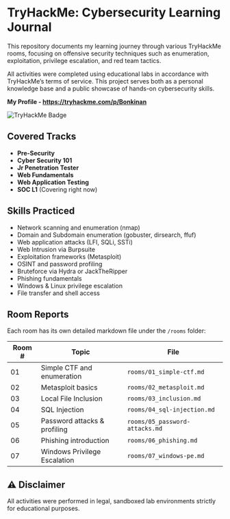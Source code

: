 # TryHackMe: Cybersecurity Learning Journal

This repository documents my learning journey through various TryHackMe rooms, focusing on offensive security techniques such as enumeration, exploitation, privilege escalation, and red team tactics.

All activities were completed using educational labs in accordance with TryHackMe’s terms of service. This project serves both as a personal knowledge base and a public showcase of hands-on cybersecurity skills.

**My Profile - https://tryhackme.com/p/Bonkinan**

![TryHackMe Badge](https://tryhackme-badges.s3.amazonaws.com/Bonkinan.png?v=1)

## Covered Tracks

- **Pre-Security**
- **Cyber Security 101**
- **Jr Penetration Tester**
- **Web Fundamentals**
- **Web Application Testing**
- **SOC L1** (Covering right now)

## Skills Practiced

- Network scanning and enumeration (nmap)
- Domain and Subdomain enumeration (gobuster, dirsearch, ffuf)
- Web application attacks (LFI, SQLi, SSTi)
- Web Intrusion via Burpsuite
- Exploitation frameworks (Metasploit)
- OSINT and password profiling
- Bruteforce via Hydra or JackTheRipper
- Phishing fundamentals
- Windows & Linux privilege escalation
- File transfer and shell access

## Room Reports

Each room has its own detailed markdown file under the `/rooms` folder:

| Room # | Topic                        | File                           |
| ------ | ---------------------------- | ------------------------------ |
| 01     | Simple CTF and enumeration   | `rooms/01_simple-ctf.md`       |
| 02     | Metasploit basics            | `rooms/02_metasploit.md`       |
| 03     | Local File Inclusion         | `rooms/03_inclusion.md`        |
| 04     | SQL Injection                | `rooms/04_sql-injection.md`    |
| 05     | Password attacks & profiling | `rooms/05_password-attacks.md` |
| 06     | Phishing introduction        | `rooms/06_phishing.md`         |
| 07     | Windows Privilege Escalation | `rooms/07_windows-pe.md`       |

## ⚠️ Disclaimer

All activities were performed in legal, sandboxed lab environments strictly for educational purposes.
